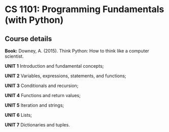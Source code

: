 # CS 1101: Programming Fundamentals (with Python)

## Course details

**Book:** Downey, A. (2015). Think Python: How to think like a computer scientist.

**UNIT 1**  Introduction and fundamental concepts;

**UNIT 2**  Variables, expressions, statements, and functions;

**UNIT 3**  Conditionals and recursion;

**UNIT 4**  Functions and return values;

**UNIT 5**  Iteration and strings;

**UNIT 6**  Lists;

**UNIT 7**  Dictionaries and tuples.
